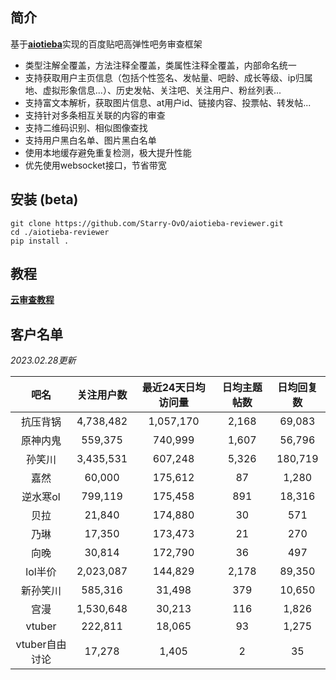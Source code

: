 ## 简介

基于[**aiotieba**](https://github.com/Starry-OvO/aiotieba)实现的百度贴吧高弹性吧务审查框架

+ 类型注解全覆盖，方法注释全覆盖，类属性注释全覆盖，内部命名统一
+ 支持获取用户主页信息（包括个性签名、发帖量、吧龄、成长等级、ip归属地、虚拟形象信息...）、历史发帖、关注吧、关注用户、粉丝列表...
+ 支持富文本解析，获取图片信息、at用户id、链接内容、投票帖、转发帖...
+ 支持针对多条相互关联的内容的审查
+ 支持二维码识别、相似图像查找
+ 支持用户黑白名单、图片黑白名单
+ 使用本地缓存避免重复检测，极大提升性能
+ 优先使用websocket接口，节省带宽

## 安装 (beta)

```shell
git clone https://github.com/Starry-OvO/aiotieba-reviewer.git
cd ./aiotieba-reviewer
pip install .
```

## 教程

[**云审查教程**](tutorial/reviewer.md)

## 客户名单

*2023.02.28更新*

|      吧名      | 关注用户数 | 最近24天日均访问量 | 日均主题帖数 | 日均回复数 |
| :------------: | :--------: | :----------------: | :----------: | :--------: |
|    抗压背锅    | 4,738,482  |     1,057,170      |    2,168     |   69,083   |
|    原神内鬼    |  559,375   |      740,999       |    1,607     |   56,796   |
|     孙笑川     | 3,435,531  |      607,248       |    5,326     |  180,719   |
|      嘉然      |   60,000   |      175,612       |      87      |   1,280    |
|    逆水寒ol    |  799,119   |      175,458       |     891      |   18,316   |
|      贝拉      |   21,840   |      174,880       |      30      |    571     |
|      乃琳      |   17,350   |      173,473       |      21      |    270     |
|      向晚      |   30,814   |      172,790       |      36      |    497     |
|    lol半价     | 2,023,087  |      144,829       |    2,178     |   89,350   |
|    新孙笑川    |  585,316   |       31,498       |     379      |   10,650   |
|      宫漫      | 1,530,648  |       30,213       |     116      |   1,826    |
|     vtuber     |  222,811   |       18,065       |      93      |   1,275    |
| vtuber自由讨论 |   17,278   |       1,405        |      2       |     35     |
